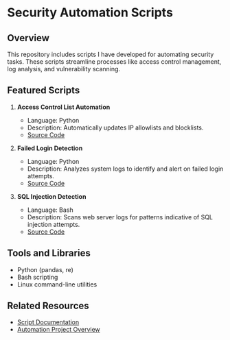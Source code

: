 # Security Automation Scripts

## Overview
This repository includes scripts I have developed for automating security tasks. These scripts streamline processes like access control management, log analysis, and vulnerability scanning.

## Featured Scripts
1. **Access Control List Automation**
   - Language: Python
   - Description: Automatically updates IP allowlists and blocklists.
   - [Source Code](<Add link>)

2. **Failed Login Detection**
   - Language: Python
   - Description: Analyzes system logs to identify and alert on failed login attempts.
   - [Source Code](<Add link>)

3. **SQL Injection Detection**
   - Language: Bash
   - Description: Scans web server logs for patterns indicative of SQL injection attempts.
   - [Source Code](<Add link>)

## Tools and Libraries
- Python (pandas, re)
- Bash scripting
- Linux command-line utilities

## Related Resources
- [Script Documentation](<Add link>)
- [Automation Project Overview](<Add link>)

